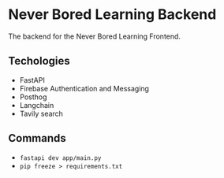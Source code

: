 # Never Bored Learning Backend

The backend for the Never Bored Learning Frontend.

## Techologies

- FastAPI
- Firebase Authentication and Messaging
- Posthog
- Langchain
- Tavily search

## Commands

- `fastapi dev app/main.py`
- `pip freeze > requirements.txt`